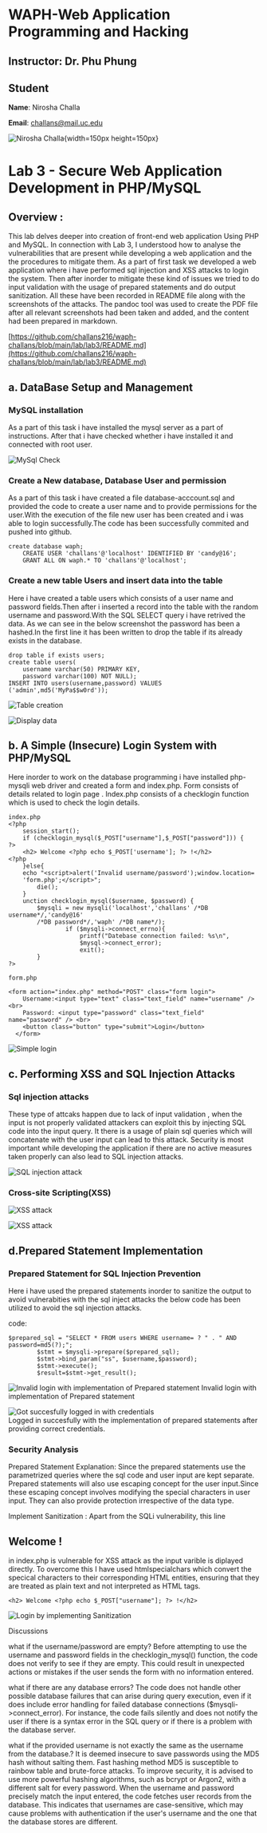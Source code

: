 # WAPH-Web Application Programming and Hacking

## Instructor: Dr. Phu Phung

## Student

**Name**: Nirosha Challa

**Email**: challans@mail.uc.edu

![Nirosha Challa](images/headshot.jpg){width=150px height=150px}

# Lab 3 - Secure Web Application Development in PHP/MySQL

## Overview : 
This lab delves deeper into  creation of front-end web application Using PHP and MySQL. In connection with Lab 3, I understood how to analyse the vulnerabilities that are present while developing a web application and the the procedures to mitigate them. As a part of first task we developed a web application where i have performed sql injection and XSS attacks to login the system. Then after inorder to mitigate these kind of issues we tried to do input validation with the usage of prepared statements and do output sanitization. All these have been recorded in README file along with the screenshots of the attacks. The pandoc tool was used to create the PDF file after all relevant screenshots had been taken and added, and the content had been prepared in markdown.


[https://github.com/challans216/waph-challans/blob/main/lab/lab3/README.md](https://github.com/challans216/waph-challans/blob/main/lab/lab3/README.md)



## a. DataBase Setup and Management 
### MySQL installation

As a part of this task i have installed the mysql server as a part of instructions. After that i have checked whether i have installed it and connected with root user.

![MySql Check](images/mySqlcheck.png)

### Create a New database, Database User and permission
As a part of this task i have created a file database-acccount.sql and provided the code to create a user name and to provide permissions for the user.With the execution of the file new user has been created and i was able to login successfully.The code has been successfully commited and pushed into github.

```
create database waph;
	CREATE USER 'challans'@'localhost' IDENTIFIED BY 'candy@16';
	GRANT ALL ON waph.* TO 'challans'@'localhost';
```

### Create a new table Users and insert data into the table 
Here i have created a table users which consists of a user name and password fields.Then after i inserted a record into the table with the random username and password.With the SQL SELECT query i have retrived the data. As we can see in the below screenshot the password has been a hashed.In the first line it has been written to drop the table if its already exists in the database.

```
drop table if exists users;
create table users(
	username varchar(50) PRIMARY KEY,
	password varchar(100) NOT NULL);
INSERT INTO users(username,password) VALUES ('admin',md5('MyPa$$w0rd'));
```

![Table creation](images/a1.png)

![Display data](images/a2.png)



## b. A Simple (Insecure) Login System with PHP/MySQL
Here inorder to work on the database programming i have installed php-mysqli web driver and created a form and index.php. Form consists of details related to login page . Index.php consists of a checklogin function which is used to check the login details.

```
index.php
<?php
	session_start();    
	if (checklogin_mysql($_POST["username"],$_POST["password"])) {
?>
	<h2> Welcome <?php echo $_POST['username']; ?> !</h2>
<?php		
	}else{
	echo "<script>alert('Invalid username/password');window.location=
	'form.php';</script>";
		die();
	}
	unction checklogin_mysql($username, $password) {
		$mysqli = new mysqli('localhost','challans' /*DB username*/,'candy@16'
		/*DB password*/,'waph' /*DB name*/);
				if ($mysqli->connect_errno){
					printf("Datebase connection failed: %s\n",
					$mysql->connect_error);
					exit();
		}
?>
```

```
form.php

<form action="index.php" method="POST" class="form login">
    Username:<input type="text" class="text_field" name="username" /> <br>
    Password: <input type="password" class="text_field" name="password" /> <br>
    <button class="button" type="submit">Login</button>
  </form>
```

![Simple login](images/b1.png)

## c. Performing XSS and SQL Injection Attacks

### Sql injection attacks

 These type of attcaks happen due to lack of input validation , when the input is not properly validated attackers can exploit this by injecting 
 SQL code into the input query.
 It there is a usage of plain sql queries which will concatenate with the user input can lead to this attack.
 Security is most important while developing the application if there are no active measures taken properly can also lead to SQL injection attacks.

![SQL injection attack](images/c1.png)


### Cross-site Scripting(XSS)
 

![XSS attack](images/c2.png)

![XSS attack](images/c22.png)



## d.Prepared Statement Implementation

### Prepared Statement for SQL Injection Prevention
Here i have used the prepared statements inorder to sanitize the output to avoid vulnerabities with the sql inject attacks
the below code has been utilized to avoid the sql injection attacks.

code:
```
$prepared_sql = "SELECT * FROM users WHERE username= ? " . " AND password=md5(?);";
		$stmt = $mysqli->prepare($prepared_sql);
		$stmt->bind_param("ss", $username,$password);
		$stmt->execute();
		$result=$stmt->get_result();
```
![Invalid login with implementation of Prepared statement](images/d1.png)
Invalid login with implementation of Prepared statement	

![Got succesfully logged in with credentials](images/d2.png)	
Logged in succesfully  with the implementation of prepared statements after providing correct credentials.

### Security Analysis
Prepared Statement Explanation:
 Since the prepared statements use the parametrized queries where the sql code  and user input are kept separate. 
 Prepared statements will also use escaping concept for the user input.Since these escaping concept involves modifying the special characters in 
 user input.
 They can also provide protection irrespective of the data type.


Implement Sanitization : 
Apart from the SQLi vulnerability, this line <h2> Welcome <?php echo $_POST["username"]; ?> !</h2> in index.php is vulnerable for XSS attack as the input varible is diplayed directly. To overcome this I have used htmlspecialchars which convert the specical characters to their corresponding HTML entities, ensuring that they are treated as plain text and not interpreted as HTML tags.
```
<h2> Welcome <?php echo $_POST["username"]; ?> !</h2>

```
![Login by implementing Sanitization](images/d3.png)

Discussions

what if the username/password are empty?
Before attempting to use the username and password fields in the checklogin_mysql() function, the code does not verify to see if they are empty. This could result in unexpected actions or mistakes if the user sends the form with no information entered.

what if there are any database errors?
The code does not handle other possible database failures that can arise during query execution, even if it does include error handling for failed database connections ($mysqli->connect_error). For instance, the code fails silently and does not notify the user if there is a syntax error in the SQL query or if there is a problem with the database server.

what if the provided username is not exactly the same as the username from the database.?
It is deemed insecure to save passwords using the MD5 hash without salting them. Fast hashing method MD5 is susceptible to rainbow table and brute-force attacks. To improve security, it is advised to use more powerful hashing algorithms, such as bcrypt or Argon2, with a different salt for every password. When the username and password precisely match the input entered, the code fetches user records from the database. This indicates that usernames are case-sensitive, which may cause problems with authentication if the user's username and the one that the database stores are different.
